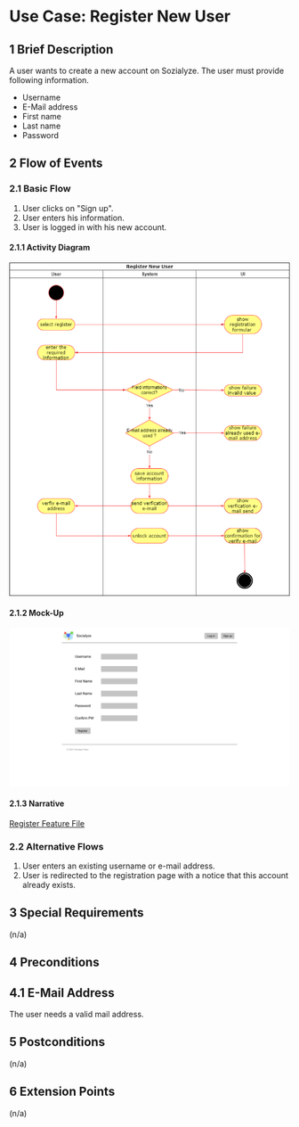 # Use Case: Register New User

## 1 Brief Description

A user wants to create a new account on Sozialyze.
The user must provide following information.

- Username
- E-Mail address
- First name
- Last name
- Password

## 2 Flow of Events

### 2.1 Basic Flow

1. User clicks on "Sign up".
2. User enters his information.
3. User is logged in with his new account.

#### 2.1.1 Activity Diagram

![Register New User Diagram](register.png)

#### 2.1.2 Mock-Up

![Register New User Mock-Up](../../mockup/register_form.png)

#### 2.1.3 Narrative

[Register Feature File](register.feature)

### 2.2 Alternative Flows

1. User enters an existing username or e-mail address.
2. User is redirected to the registration page with a notice that this account already exists.

## 3 Special Requirements

(n/a)

## 4 Preconditions

## 4.1 E-Mail Address

The user needs a valid mail address.

## 5 Postconditions

(n/a)

## 6 Extension Points

(n/a)

